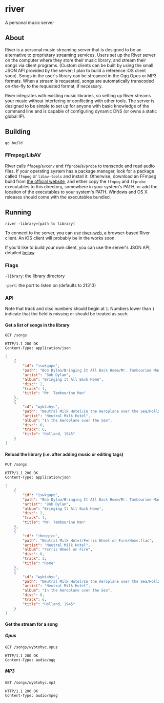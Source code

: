river
=====

A personal music server

About
-----

River is a personal music streaming server that is designed to be an alternative
to proprietary streaming services. Users set up the River server on the computer
where they store their music library, and stream their songs via client
programs. (Custom clients can be built by using the small JSON API provided by
the server; I plan to build a reference iOS client soon). Songs in the user's
library can be streamed in the Ogg Opus or MP3 formats. When a stream is
requested, songs are automatically transcoded on-the-fly to the requested
format, if necessary.

River integrates with existing music libraries, so setting up River streams your
music without interfering or conflicting with other tools. The server is
designed to be simple to set up for anyone with basic knowledge of the command
line and is capable of configuring dynamic DNS (or owns a static global IP).

Building
--------

    go build

### FFmpeg/LibAV

River calls `ffmpeg`/`avconv` and `ffprobe`/`avprobe` to transcode and read
audio files. If your operating system has a package manager, look for a package
called `ffmpeg` or `libav-tools` and install it. Otherwise, download an FFmpeg
build from [the official website](https://www.ffmpeg.org/download.html), and
either copy the `ffmpeg` and `ffprobe` executables to this directory, somewhere
in your system's PATH, or add the location of the executables to your system's
PATH. Windows and OS X releases should come with the executables bundled.

Running
-------

    river -library=[path to library]

To connect to the server, you can use
[river-web](https://github.com/william-alexander/river-web), a browser-based
River client. An iOS client will probably be in the works soon.

If you'd like to build your own client, you can use the server's JSON API,
detailed [below](#api).

### Flags

`-library`: the library directory

`-port`: the port to listen on (defaults to 21313)

### API

Note that track and disc numbers should begin at `1`. Numbers lower than
`1` indicate that the field is missing or should be treated as such.

#### Get a list of songs in the library

    GET /songs

```http
HTTP/1.1 200 OK
Content-Type: application/json
```

```json
[
	{
		"id": "iswkgapo",
		"path": "Bob Dylan/Bringing It All Back Home/Mr. Tambourine Man.flac",
		"artist": "Bob Dylan",
		"album": "Bringing It All Back Home",
		"disc": 2,
		"track": 1,
		"title": "Mr. Tambourine Man"
	},
	{
		"id": "wybtohyc",
		"path": "Neutral Milk Hotel/In the Aeroplane over the Sea/Holland, 1945.flac",
		"artist": "Neutral Milk Hotel",
		"album": "In the Aeroplane over the Sea",
		"disc": 0,
		"track": 6,
		"title": "Holland, 1945"
	}
]
```

#### Reload the library (i.e. after adding music or editing tags)

    PUT /songs

```http
HTTP/1.1 200 OK
Content-Type: application/json
```

```json
[
	{
		"id": "iswkgapo",
		"path": "Bob Dylan/Bringing It All Back Home/Mr. Tambourine Man.flac",
		"artist": "Bob Dylan",
		"album": "Bringing It All Back Home",
		"disc": 2,
		"track": 1,
		"title": "Mr. Tambourine Man"
	},
	{
		"id": "ihnqqjce",
		"path": "Neutral Milk Hotel/Ferris Wheel on Fire/Home.flac",
		"artist": "Neutral Milk Hotel",
		"album": "Ferris Wheel on Fire",
		"disc": 0,
		"track": 3,
		"title": "Home"
	},
	{
		"id": "wybtohyc",
		"path": "Neutral Milk Hotel/In the Aeroplane over the Sea/Holland, 1945.flac",
		"artist": "Neutral Milk Hotel",
		"album": "In the Aeroplane over the Sea",
		"disc": 0,
		"track": 6,
		"title": "Holland, 1945"
	}
]
```

#### Get the stream for a song

##### Opus

    GET /songs/wybtohyc.opus

```http
HTTP/1.1 200 OK
Content-Type: audio/ogg
```

##### MP3

    GET /songs/wybtohyc.mp3

```http
HTTP/1.1 200 OK
Content-Type: audio/mpeg
```

